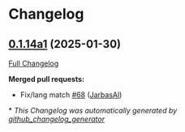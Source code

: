 # Changelog

## [0.1.14a1](https://github.com/OpenVoiceOS/ovos-skill-news/tree/0.1.14a1) (2025-01-30)

[Full Changelog](https://github.com/OpenVoiceOS/ovos-skill-news/compare/0.1.13...0.1.14a1)

**Merged pull requests:**

- Fix/lang match [\#68](https://github.com/OpenVoiceOS/ovos-skill-news/pull/68) ([JarbasAl](https://github.com/JarbasAl))



\* *This Changelog was automatically generated by [github_changelog_generator](https://github.com/github-changelog-generator/github-changelog-generator)*
